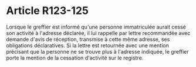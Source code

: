 # Article R123-125

Lorsque le greffier est informé qu'une personne immatriculée aurait cessé son activité à l'adresse déclarée, il lui rappelle par lettre recommandée avec demande d'avis de réception, transmise à cette même adresse, ses obligations déclaratives. Si la lettre est retournée avec une mention précisant que la personne ne se trouve plus à l'adresse indiquée, le greffier porte la mention de la cessation d'activité sur le registre.